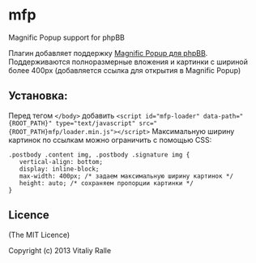 # mfp

Magnific Popup support for phpBB

Плагин добавляет поддержку [Magnific Popup для phpBB](http://dimsemenov.com/plugins/magnific-popup/). Поддерживаются полноразмерные вложения и картинки с шириной более 400px (добавляется ссылка для открытия в Magnific Popup)

## Установка:

Перед тегом `</body>` добавить 
```<script id="mfp-loader" data-path="{ROOT_PATH}" type="text/javascript" src="{ROOT_PATH}mfp/loader.min.js"></script>```
Максимальную ширину картинок по ссылкам можно ограничить с помощью CSS:
```
.postbody .content img, .postbody .signature img {
   vertical-align: bottom;
   display: inline-block;
   max-width: 400px; /* задаем максимальную ширину картинок */
   height: auto; /* сохраняем пропорции картинки */
}
```

## Licence

(The MIT Licence)

Copyright (c) 2013 Vitaliy Ralle
